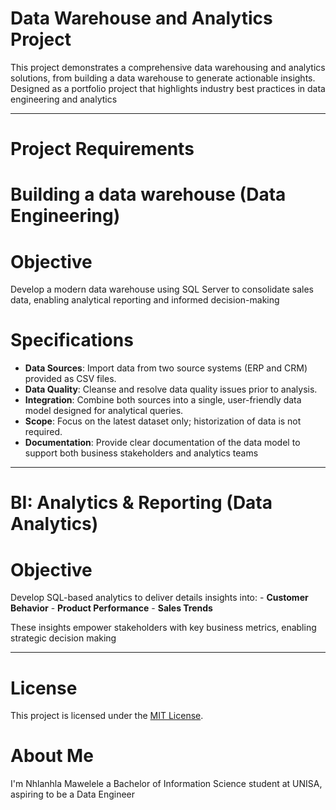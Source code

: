 # Data Warehouse and Analytics Project

This project demonstrates a comprehensive data warehousing and analytics solutions, from building a data warehouse to generate actionable insights.
Designed as a portfolio project that highlights industry best practices in data engineering and analytics


---
# Project Requirements

# Building a data warehouse (Data Engineering)

# Objective
Develop a modern data warehouse using SQL Server to consolidate sales data, enabling analytical reporting and informed decision-making

# Specifications
- **Data Sources**: Import data from two source systems (ERP and CRM) provided as CSV files.
- **Data Quality**: Cleanse and resolve data quality issues prior to analysis.
- **Integration**: Combine both sources into a single, user-friendly data model designed for analytical queries.
- **Scope**: Focus on the latest dataset only; historization of data is not required.
- **Documentation**: Provide clear documentation of the data model to support both business stakeholders and analytics teams


---
# BI: Analytics & Reporting (Data Analytics)

# Objective
Develop SQL-based analytics to deliver details insights into:
	- **Customer Behavior**
	- **Product Performance**
	- **Sales Trends**

These insights empower stakeholders with key business metrics, enabling strategic decision making


---
# License
This project is licensed under the [MIT License](LICENSE).

# About Me
I'm Nhlanhla Mawelele a Bachelor of Information Science student at UNISA, aspiring to be a Data Engineer
